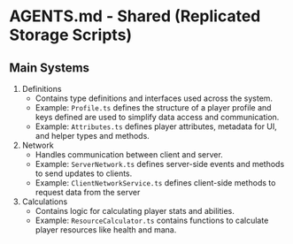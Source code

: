 # AGENTS.md - Shared (Replicated Storage Scripts)

## Main Systems

1. Definitions
   - Contains type definitions and interfaces used across the system.
   - Example: `Profile.ts` defines the structure of a player profile and keys defined are used to simplify data access and communication.
   - Example: `Attributes.ts` defines player attributes, metadata for UI, and helper types and methods.
2. Network
    - Handles communication between client and server.
    - Example: `ServerNetwork.ts` defines server-side events and methods to send updates to clients.
    - Example: `ClientNetworkService.ts` defines client-side methods to request data from the server
3. Calculations
   - Contains logic for calculating player stats and abilities.
   - Example: `ResourceCalculator.ts` contains functions to calculate player resources like health and mana.
   